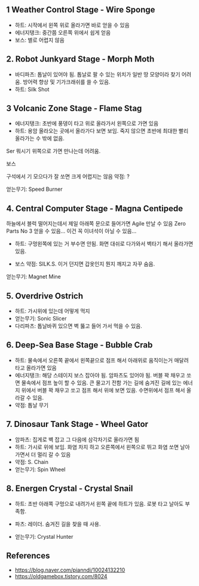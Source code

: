 ## 1 Weather Control Stage - Wire Sponge

* 하트: 시작에서 왼쪽 위로 올라가면 바로 얻을 수 있음
* 에너지탱크: 중간쯤 오른쪽 위에서 쉽게 얻음
* 보스: 별로 어렵지 않음

## 2. Robot Junkyard Stage - Morph Moth
* 바디파츠: 톱날이 있어야 됨. 톱날로 팔 수 있는 위치가 일반 땅 모양이라 찾기 어려움. 방어력 향상 및 기가크래쉬를 쓸 수 있음.
* 하트: 
Silk Shot


## 3 Volcanic Zone Stage - Flame Stag

* 에너지탱크: 초반에 풍뎅이 타고 위로 올라가서 왼쪽으로 가면 있음
* 하트: 용암 올라오는 곳에서 올라가다 보면 보임. 죽지 않으면 초반에 최대한 빨리 올라가는 수 밖에 없음.

Ser 뭐시기 위쪽으로 가면 만나는데 어려움.

보스

구석에서 기 모으다가 잘 쏘면 크게 어렵지는 않음
약점: ?

얻는무기: Speed Burner

## 4. Central Computer Stage - Magna Centipede

하늘에서 블럭 떨어지는데서 제일 아래쪽 문으로 들어가면 Agile 만날 수 있음
Zero Parts No 3 얻을 수 있음... 이건 꼭 이녀석이 아닐 수 있음...

* 하트: 구멍왼쪽에 있는 거 부수면 안됨. 화면 대쉬로 다가와서 벽타기 해서 올라가면 있음.

* 보스
약점: SILK.S. 이거 던지면 갑옷인지 뭔지 깨지고 자꾸 숨음.

얻는무기: Magnet Mine

## 5. Overdrive Ostrich

* 하트: 가시위에 있는데 어떻게 먹지
* 얻는무기: Sonic Slicer
* 다리파츠: 톱날바퀴 있으면 벽 뚫고 들어 가서 먹을 수 있음.


## 6. Deep-Sea Base Stage - Bubble Crab

* 하트: 물속에서 오른쪽 끝에서 왼쪽끝으로 점프 해서 아래위로 움직이는거 매달려 타고 올라가면 있음
* 에너지탱크: 해당 스테이지 보스 잡아야 됨. 암파츠도 있어야 됨. 버블 꽉 채우고 쏘면 물속에서 점프 높이 할 수 있음. 큰 물고기 전함 가는 길에 숨겨진 길에 있는 에너지 위에서 버블 꽉 채우고 쏘고 점프 해서 위에 보면 있음. 수면위에서 점프 해서 올라갈 수 있음.
* 약점: 톱날 무기


## 7. Dinosaur Tank Stage - Wheel Gator

* 암파츠: 집게로 벽 잡고 그 다음에 삼각차기로 올라가면 됨
* 하트: 가시로 위에 보임. 화염 차지 하고 오른쪽에서 왼쪽으로 뛰고 화염 쏘면 날아가면서 더 멀리 갈 수 있음 
* 약점: S. Chain
* 얻는무기: Spin Wheel

## 8. Energen Crystal - Crystal Snail

* 하트: 초반 아래쪽 구멍으로 내려가서 왼쪽 끝에 하트가 있음. 로봇 타고 날아도 부족함.
* 파츠: 레이더. 숨겨진 길을 찾을 때 사용.

* 얻는무기: Crystal Hunter


## References
* https://blog.naver.com/pianndi/10024132210
* https://oldgamebox.tistory.com/8024